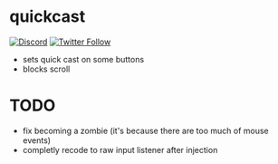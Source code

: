 # quickcast

[![Discord](https://img.shields.io/discord/611822838831251466?label=Discord&color=pink)](https://discord.gg/GdzjVvD)
[![Twitter Follow](https://img.shields.io/twitter/follow/Miezhiko.svg?style=social)](https://twitter.com/Miezhiko)

 - sets quick cast on some buttons
 - blocks scroll

# TODO

 - fix becoming a zombie (it's because there are too much of mouse events)
 - completly recode to raw input listener after injection
